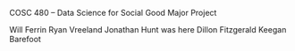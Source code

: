 COSC 480 – Data Science for Social Good Major Project

Will Ferrin
Ryan Vreeland
Jonathan Hunt was here
Dillon Fitzgerald
Keegan Barefoot
